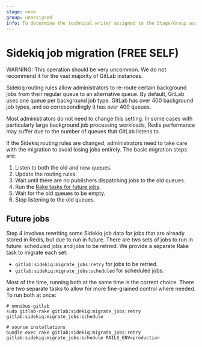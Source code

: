 ```yaml
---
stage: none
group: unassigned
info: To determine the technical writer assigned to the Stage/Group associated with this page, see https://about.gitlab.com/handbook/engineering/ux/technical-writing/#assignments
---
```


# Sidekiq job migration **(FREE SELF)**

WARNING:
This operation should be very uncommon. We do not recommend it for the vast majority of GitLab instances.

Sidekiq routing rules allow administrators to re-route certain background jobs from their regular queue to an alternative queue. By default, GitLab uses one queue per background job type. GitLab has over 400 background job types, and so correspondingly it has over 400 queues.

Most administrators do not need to change this setting. In some cases with particularly large background job processing workloads, Redis performance may suffer due to the number of queues that GitLab listens to.

If the Sidekiq routing rules are changed, administrators need to take care with the migration to avoid losing jobs entirely. The basic migration steps are:

1. Listen to both the old and new queues.
1. Update the routing rules.
1. Wait until there are no publishers dispatching jobs to the old queues.
1. Run the [Rake tasks for future jobs](#future-jobs).
1. Wait for the old queues to be empty.
1. Stop listening to the old queues.

## Future jobs

Step 4 involves rewriting some Sidekiq job data for jobs that are already stored in Redis, but due to run in future. There are two sets of jobs to run in future: scheduled jobs and jobs to be retried. We provide a separate Rake task to migrate each set:

- `gitlab:sidekiq:migrate_jobs:retry` for jobs to be retried.
- `gitlab:sidekiq:migrate_jobs:scheduled` for scheduled jobs.

Most of the time, running both at the same time is the correct choice. There are two separate tasks to allow for more fine-grained control where needed. To run both at once:

```shell
# omnibus-gitlab
sudo gitlab-rake gitlab:sidekiq:migrate_jobs:retry gitlab:sidekiq:migrate_jobs:schedule

# source installations
bundle exec rake gitlab:sidekiq:migrate_jobs:retry gitlab:sidekiq:migrate_jobs:schedule RAILS_ENV=production
```
